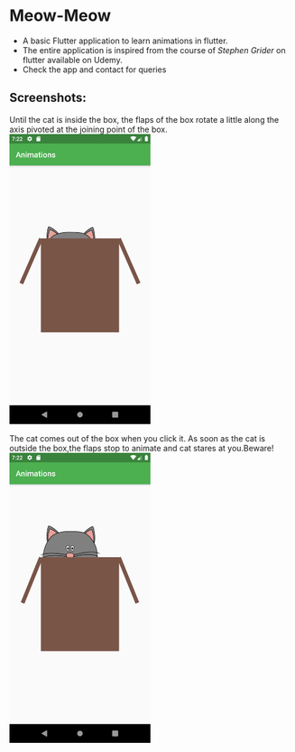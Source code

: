 # Meow-Meow

* A basic Flutter application to learn animations in flutter.
* The entire application is inspired from the course of *Stephen Grider* on flutter available on Udemy.
* Check the app and contact for queries 

## Screenshots:

Until the cat is inside the box, the flaps of the box rotate a little along the axis pivoted at the joining point of the box.
<img src="screenshots/Screenshot_1.png" width = 250 alt ="First screenshot of the app when cat is inside">

The cat comes out of the box when you click it.
As soon as the cat is outside the box,the flaps stop to animate and cat stares at you.Beware!
<img src="screenshots/Screenshot_2.png" width = 250 alt ="Second screenshot of the app when cat is outside">
